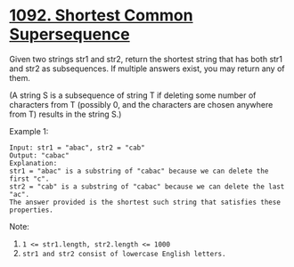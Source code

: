 # [1092. Shortest Common Supersequence](https://leetcode.com/problems/shortest-common-supersequence/)

Given two strings str1 and str2, return the shortest string that has both str1 and str2 as subsequences.  If multiple answers exist, you may return any of them.

(A string S is a subsequence of string T if deleting some number of characters from T (possibly 0, and the characters are chosen anywhere from T) results in the string S.)

Example 1:

```text
Input: str1 = "abac", str2 = "cab"
Output: "cabac"
Explanation:
str1 = "abac" is a substring of "cabac" because we can delete the first "c".
str2 = "cab" is a substring of "cabac" because we can delete the last "ac".
The answer provided is the shortest such string that satisfies these properties.
```

Note:

1. `1 <= str1.length, str2.length <= 1000`
1. `str1 and str2 consist of lowercase English letters.`
